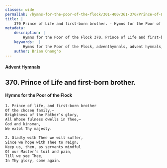 ```yaml
---
classes: wide
permalink: /hymns-for-the-poor-of-the-flock/301-400/361-370/Prince-of-Life-and-first-born-brother/
title: |
    370 Prince of Life and first-born brother. - Hymns for the Poor of the Flock
metadata:
    description: |
        Hymns for the Poor of the Flock 370. Prince of Life and first-born brother.. Prince of life, and first-born brother Of the chosen family,— Brightness of the Father’s glory, All Whose fulness dwells in Thee,—  God and kinsman, We extol Thy majesty. 
    keywords:  |
        Hymns for the Poor of the Flock, adventhymnals, advent hymnals, Prince of Life and first-born brother., Prince of life, and first-born brother, 
    author: Brian Onang'o
---
```


#### Advent Hymnals
## 370. Prince of Life and first-born brother.
####  Hymns for the Poor of the Flock

```txt
1. Prince of life, and first-born brother
Of the chosen family,—
Brightness of the Father’s glory,
All Whose fulness dwells in Thee,— 
God and kinsman,
We extol Thy majesty.

2. Gladly with Thee we will suffer,
Since we hope with Thee to reign; 
Keep us, then, as servants mindful 
Of our Master’s toil and pain,
Till we see Thee,
In Thy glory, come again.
```